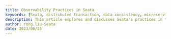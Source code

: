 ```yaml
---
title: Observability Practices in Seata
keywords: [Seata, distributed transaction, data consistency, microservices, observability]
description: This article explores and discusses Seata's practices in the field of observability.
author: rong.liu-Seata
date: 2023/06/25
---
```

